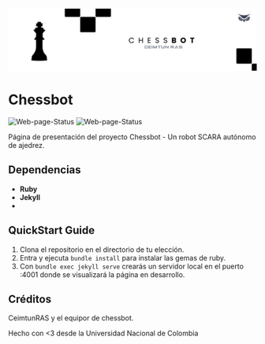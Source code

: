 ![Header](https://github.com/Ceimtun-RAS/chessbot-page/blob/master/Header.png)

# Chessbot 
![Web-page-Status](https://img.shields.io/github/deployments/Ceimtun-RAS/chessbot-page/github-pages?color=green&label=web-page)  ![Web-page-Status](https://img.shields.io/badge/Estado-Activo-brightgreen)

Página de presentación del proyecto Chessbot - Un robot SCARA autónomo de ajedrez. 

## Dependencias 
* __Ruby__
* __Jekyll__ 
*
## QuickStart Guide 
1. Clona el repositorio en el directorio de tu elección. 
2. Entra y ejecuta ```bundle install``` para instalar las gemas de ruby.
3. Con ```bundle exec jekyll serve``` crearás un servidor local en el puerto :4001 donde se visualizará la página en desarrollo. 




## Créditos 
CeimtunRAS y el equipor de chessbot. 



Hecho con <3 desde la Universidad Nacional de Colombia

